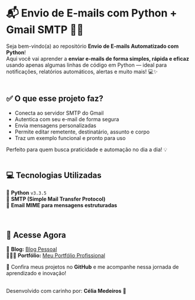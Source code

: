 # 📬 Envio de E-mails com Python + Gmail SMTP 🚀📧

Seja bem-vindo(a) ao repositório **Envio de E-mails Automatizado com Python**!  
Aqui você vai aprender a **enviar e-mails de forma simples, rápida e eficaz** usando apenas algumas linhas de código em Python — ideal para notificações, relatórios automáticos, alertas e muito mais! 💻✨
<br><br>

## ✅ O que esse projeto faz?

- Conecta ao servidor SMTP do Gmail
- Autentica com seu e-mail de forma segura
- Envia mensagens personalizadas
- Permite editar remetente, destinatário, assunto e corpo
- Traz um exemplo funcional e pronto para uso

Perfeito para quem busca praticidade e automação no dia a dia! 💡  
<br>

## 💻 Tecnologias Utilizadas

🐍 **Python** `v3.3.5` <br>
📡 **SMTP (Simple Mail Transfer Protocol)**  
📧 **Email MIME para mensagens estruturadas**

<br>

## 🔗 Acesse Agora

📢 **Blog:** [Blog Pessoal](https://tiexperient-blog.netlify.app/)  
👩🏼‍💻 **Portfólio:** [Meu Portfólio Profissional](https://ti-experient.netlify.app/)

📌 Confira meus projetos no **GitHub** e me acompanhe nessa jornada de aprendizado e inovação!  
<br>

Desenvolvido com carinho por: **Célia Medeiros** 💛
